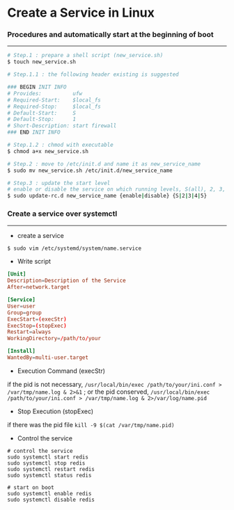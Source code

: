 # Create a Service in Linux

<script type="text/javascript" src="../js/general.js"></script>

### Procedures and automatically start at the beginning of boot
---

```bash
# Step.1 : prepare a shell script (new_service.sh)
$ touch new_service.sh

# Step.1.1 : the following header existing is suggested

### BEGIN INIT INFO
# Provides:          ufw
# Required-Start:    $local_fs
# Required-Stop:     $local_fs
# Default-Start:     S
# Default-Stop:      1
# Short-Description: start firewall
### END INIT INFO

# Step.1.2 : chmod with executable
$ chmod a+x new_service.sh

# Step.2 : move to /etc/init.d and name it as new_service_name
$ sudo mv new_service.sh /etc/init.d/new_service_name

# Step.3 : update the start level
# enable or disable the service on which running levels, S(all), 2, 3, 4, 5
$ sudo update-rc.d new_service_name {enable|disable} {S|2|3|4|5}
```

### Create a service over systemctl
---

* create a service

```bash
$ sudo vim /etc/systemd/system/name.service
```

* Write script

```conf
[Unit]
Description=Description of the Service
After=network.target

[Service]
User=user
Group=group
ExecStart=(execStr)
ExecStop=(stopExec)
Restart=always
WorkingDirectory=/path/to/your

[Install]
WantedBy=multi-user.target
```

* Execution Command (execStr)

if the pid is not necessary, `/usr/local/bin/exec /path/to/your/ini.conf > /var/tmp/name.log & 2>&1`
; or the pid conserved, `/usr/local/bin/exec /path/to/your/ini.conf > /var/tmp/name.log & 2>/var/log/name.pid`

* Stop Execution (stopExec)

if there was the pid file `kill -9 $(cat /var/tmp/name.pid)`

* Control the service

```
# control the service
sudo systemctl start redis
sudo systemctl stop redis
sudo systemctl restart redis
sudo systemctl status redis

# start on boot
sudo systemctl enable redis
sudo systemctl disable redis
```
